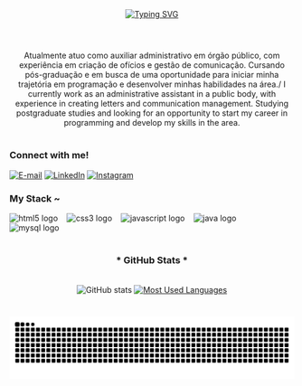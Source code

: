 <div align="center">
<a href="https://git.io/typing-svg">
<img src="https://readme-typing-svg.demolab.com?font=Fira+Code&weight=600&pause=1000&color=00A8FF&width=435&lines=Welcome+to+my+Profile!++(%E2%80%A2%E2%97%A1%E2%80%A2)+%2F" alt="Typing SVG" /></a>
</div>

<img align="center" alt="" src="./src/header-gif.gif">

#

<p align="center">Atualmente atuo como auxiliar administrativo em órgão público, com experiência em criação de ofícios e gestão de comunicação. Cursando pós-graduação e em busca de uma oportunidade para iniciar minha trajetória em programação e desenvolver minhas habilidades na área./ I currently work as an administrative assistant in a public body, with experience in creating letters and communication management. Studying postgraduate studies and looking for an opportunity to start my career in programming and develop my skills in the area.</p>
  
#

<img align="right" alt="" height="190px" src="https://github.com/user-attachments/assets/23351404-d833-453d-a5bc-b532874982fd">

<h3 align="left">Connect with me!</h3>

[![E-mail](https://img.shields.io/badge/-Email-000?style=for-the-badge&logo=microsoft-outlook&logoColor=00A8FF&color:FFF)](mailto:eduphilipe8@Outlook.com)
[![LinkedIn](https://img.shields.io/badge/-LinkedIn-000?style=for-the-badge&logo=linkedin&logoColor=00A8FF&color:FFF)](https://www.linkedin.com/in/eduardo-martins-5231871a4/)
[![Instagram](https://img.shields.io/badge/-Instagram-000?style=for-the-badge&logo=instagram&logoColor=00A8FF&color:FFF)](https://www.instagram.com/eduardomrtns__/)


<h3 align="left">My Stack ~</h3>

<div align="left">
  <img src="https://cdn.jsdelivr.net/gh/devicons/devicon/icons/html5/html5-original.svg" height="25" alt="html5 logo"  />
  <img width="8" />
  <img src="https://cdn.jsdelivr.net/gh/devicons/devicon/icons/css3/css3-original.svg" height="25" alt="css3 logo"  />
  <img width="8" />
  <img src="https://cdn.jsdelivr.net/gh/devicons/devicon/icons/javascript/javascript-plain.svg" height="25" alt="javascript logo"  />
  <img width="8" />
  <img src="https://cdn.jsdelivr.net/gh/devicons/devicon/icons/java/java-original.svg" height="25" alt="java logo"  />
  <img width="8" />
  <img src="https://cdn.jsdelivr.net/gh/devicons/devicon/icons/mysql/mysql-original.svg" height="25" alt="mysql logo"  />
  <img width="8" />
</div>

#

<div style="text-align: center;" align="center">
  <h3>* GitHub Stats *</h3>
  <br>
  <img src="https://github-readme-stats-git-masterrstaa-rickstaa.vercel.app/api?username=EduardoMartiins&hide_title=true&show_icons=true&include_all_commits=false&count_private=true&line_height=25&hide=issues&bg_color=000&title_color=00A8FF&text_color=FFF&border_radius=3&border_color=00A8FF&icon_color=00A8FF&theme=Dracula" alt="GitHub stats">

  <a href="https://github.com/EduardoMartiins/github-readme-stats">
    <img src="https://github-readme-stats-git-masterrstaa-rickstaa.vercel.app/api/top-langs/?username=EduardoMartiins&line_height=25&card_width=250&layout=compact&hide_title=false&count_private=true&langs_count=4&show_icons=true&title_color=00A8FF&hide=html,scss,less&bg_color=000&text_color=8B8B8B&border_radius=3&border_color=00A8FF&count_private=true" alt="Most Used Languages">
  </a>
</div>


#

<picture align="center">
  <source media="(prefers-color-scheme: dark)" srcset="https://raw.githubusercontent.com/EduardoMartiins/EduardoMartiins/output/github-contribution-grid-snake-dark.svg">
  <source media="(prefers-color-scheme: light)" srcset="https://raw.githubusercontent.com/EduardoMartiins/EduardoMartiins/output/github-contribution-grid-snake-dark.svg">
  <img align="center" alt="github contribution grid snake animation" src="https://raw.githubusercontent.com/EduardoMartiins/EduardoMartiins/output/github-contribution-grid-snake.svg">
</picture>
